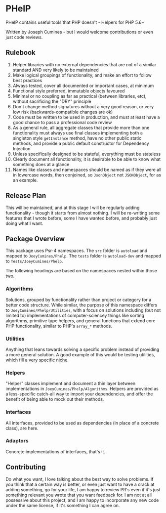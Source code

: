 # PHelP

PHelP contains useful tools that PHP doesn't - Helpers for PHP 5.6+

Written by Joseph Cumines - but I would welcome contributions or even just
code reviews.

## Rulebook

1. Helper libraries with no external dependencies that are not of a similar
    standard AND very likely to be maintained
2. Make logical groupings of functionality, and make an effort to follow best 
    practices
3. Always tested, cover all documented or important cases, at minimum
4. Functional style preferred, immutable objects favoured
5. Minimal or no coupling as far as practical (between libraries, etc),
    without sacrificing the "DRY" principle
6. Don't change method signatures without a very good reason, or very low risk
    (backwards-compatible changes are ok)
7. Code must be written to be used in production, and must at least have a
    good chance to pass a professional code review
8. As a general rule, all aggregate classes that provide more than one 
    functionality must always use final classes implementing both a singleton
    style `getInstance` method, have no other public static methods, and
    provide a public default constructor for Dependency Injection
9. Unless specifically designed to be stateful, everything must be stateless
10. Clearly document all functionality, it is desirable to be able to know
    what something does at a glance
11. Names like classes and namespaces should be named as if they were all in
    lowercase words, then conjoined, so `JsonObject` not `JSONObject`, for as
    an example.

## Release Plan

This will be maintained, and at this stage I will be regularly adding 
functionality - though it starts from almost nothing. I will be re-writing
some features that I wrote before, some I have wanted before, and probably
just doing what I want.

## Package Overview

This package uses Psr-4 namespaces. The `src` folder is `autoload` and mapped
to `JoeyCumines/Phelp`. The `tests` folder is `autoload-dev` and mapped to
`Tests/JoeyCumines/Phelp`.

The following headings are based on the namespaces nested within those two.

### Algorithms

Solutions, grouped by functionality rather than project or category for a
better code structure. While similar, the purpose of this namespace
differs to `JoeyCumines/Phelp/Utilities`, with a focus on solutions including
(but not limited to) implementations of computer-sciencey things like sorting
algorithms, primitive type helpers, and general functions that extend core
PHP functionality, similar to PHP's `array_*` methods.

### Utilities

Anything that leans towards solving a specific problem instead of providing
a more general solution. A good example of this would be testing utilities,
which fill a very specific niche.

### Helpers

"Helper" classes implement and document a thin layer between implementations
in `JoeyCumines/Phelp/Algorithms`. Helpers are provided as a less-specific 
catch-all way to import your dependencies, and offer the benefit of being
able to mock out their methods.

### Interfaces

All interfaces, provided to be used as dependencies (in place of a concrete
class), are here.

### Adaptors

Concrete implementations of interfaces, that's it.

## Contributing

Do what you want, I love talking about the best way to solve problems. If you
think that a certain way is better, or even just want to have a crack at
adding something, go for your life, I am happy to review PR's even if it's
just something relevant you wrote that you want feedback for. I am not at
all possessive about this project, and I am happy to incorporate any new code
under the same license, if it's something I can agree on.
